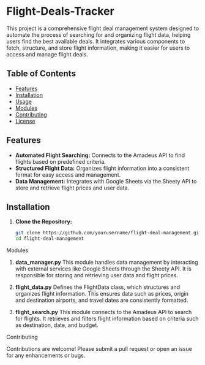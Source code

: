 # Flight-Deals-Tracker
This project is a comprehensive flight deal management system designed to automate the process of searching for and organizing flight data, helping users find the best available deals. It integrates various components to fetch, structure, and store flight information, making it easier for users to access and manage flight deals.

## Table of Contents

- [Features](#features)
- [Installation](#installation)
- [Usage](#usage)
- [Modules](#modules)
- [Contributing](#contributing)
- [License](#license)

## Features

- **Automated Flight Searching:** Connects to the Amadeus API to find flights based on predefined criteria.
- **Structured Flight Data:** Organizes flight information into a consistent format for easy access and management.
- **Data Management:** Integrates with Google Sheets via the Sheety API to store and retrieve flight prices and user data.

## Installation

1. **Clone the Repository:**
   ```bash
   git clone https://github.com/yourusername/flight-deal-management.git
   cd flight-deal-management

Modules

1. **data_manager.py**
This module handles data management by interacting with external services like Google Sheets through the Sheety API. It is responsible for storing and retrieving user data and flight prices.

2. **flight_data.py**
Defines the FlightData class, which structures and organizes flight information. This ensures data such as prices, origin and destination airports, and travel dates are consistently formatted.

3. **flight_search.py**
This module connects to the Amadeus API to search for flights. It retrieves and filters flight information based on criteria such as destination, date, and budget.

Contributing

Contributions are welcome! Please submit a pull request or open an issue for any enhancements or bugs.

